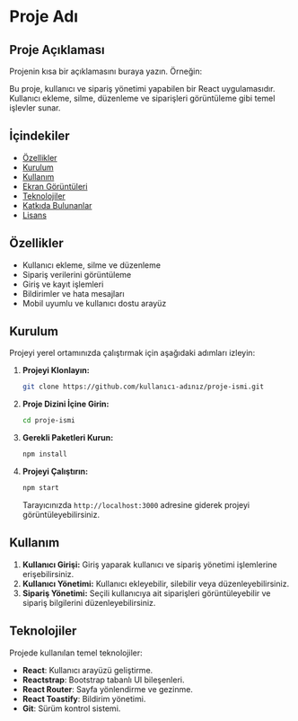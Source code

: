 # Proje Adı

## Proje Açıklaması
Projenin kısa bir açıklamasını buraya yazın. Örneğin:

Bu proje, kullanıcı ve sipariş yönetimi yapabilen bir React uygulamasıdır. Kullanıcı ekleme, silme, düzenleme ve siparişleri görüntüleme gibi temel işlevler sunar.

## İçindekiler

- [Özellikler](#özellikler)
- [Kurulum](#kurulum)
- [Kullanım](#kullanım)
- [Ekran Görüntüleri](#ekran-görüntüleri)
- [Teknolojiler](#teknolojiler)
- [Katkıda Bulunanlar](#katkıda-bulunanlar)
- [Lisans](#lisans)

## Özellikler

- Kullanıcı ekleme, silme ve düzenleme
- Sipariş verilerini görüntüleme
- Giriş ve kayıt işlemleri
- Bildirimler ve hata mesajları
- Mobil uyumlu ve kullanıcı dostu arayüz

## Kurulum

Projeyi yerel ortamınızda çalıştırmak için aşağıdaki adımları izleyin:

1. **Projeyi Klonlayın:**

    ```bash
    git clone https://github.com/kullanıcı-adınız/proje-ismi.git
    ```

2. **Proje Dizini İçine Girin:**

    ```bash
    cd proje-ismi
    ```

3. **Gerekli Paketleri Kurun:**

    ```bash
    npm install
    ```

4. **Projeyi Çalıştırın:**

    ```bash
    npm start
    ```

    Tarayıcınızda `http://localhost:3000` adresine giderek projeyi görüntüleyebilirsiniz.

## Kullanım

1. **Kullanıcı Girişi:** Giriş yaparak kullanıcı ve sipariş yönetimi işlemlerine erişebilirsiniz.
2. **Kullanıcı Yönetimi:** Kullanıcı ekleyebilir, silebilir veya düzenleyebilirsiniz.
3. **Sipariş Yönetimi:** Seçili kullanıcıya ait siparişleri görüntüleyebilir ve sipariş bilgilerini düzenleyebilirsiniz.

## Teknolojiler

Projede kullanılan temel teknolojiler:

- **React**: Kullanıcı arayüzü geliştirme.
- **Reactstrap**: Bootstrap tabanlı UI bileşenleri.
- **React Router**: Sayfa yönlendirme ve gezinme.
- **React Toastify**: Bildirim yönetimi.
- **Git**: Sürüm kontrol sistemi.

